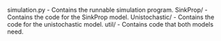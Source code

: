 simulation.py - Contains the runnable simulation program.
SinkProp/ - Contains the code for the SinkProp model.
Unistochastic/ - Contains the code for the unistochastic model.
util/ - Contains code that both models need.
